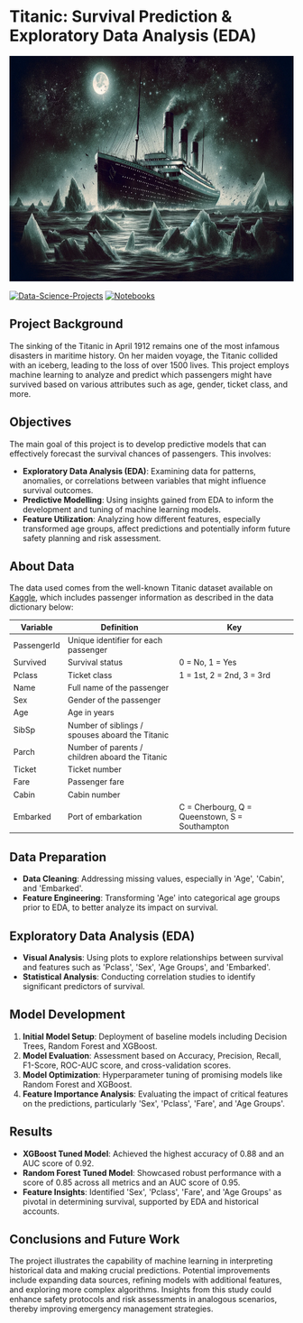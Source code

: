 # **Titanic: Survival Prediction & Exploratory Data Analysis (EDA)**

<img src="./images/titanic.png" alt="Alt-Text" width="100%" height="400px" />

[![Data-Science-Projects](https://img.shields.io/badge/Data_Science_Projects-GitHub_Page-%2300BFFF.svg)](https://jenst1234.github.io) [![Notebooks](https://img.shields.io/badge/Notebooks-View-Green.svg)](https://github.com/jenst1234/Data_Science_Portfolio/blob/main/2%23%20Product%20Delivery%20Prediction/notebooks/e_commerce.ipynb)


## **Project Background**
The sinking of the Titanic in April 1912 remains one of the most infamous disasters in maritime history. On her maiden voyage, the Titanic collided with an iceberg, leading to the loss of over 1500 lives. This project employs machine learning to analyze and predict which passengers might have survived based on various attributes such as age, gender, ticket class, and more.

## **Objectives**
The main goal of this project is to develop predictive models that can effectively forecast the survival chances of passengers. This involves:
- **Exploratory Data Analysis (EDA)**: Examining data for patterns, anomalies, or correlations between variables that might influence survival outcomes.
- **Predictive Modelling**: Using insights gained from EDA to inform the development and tuning of machine learning models.
- **Feature Utilization**: Analyzing how different features, especially transformed age groups, affect predictions and potentially inform future safety planning and risk assessment.

## **About Data**
The data used comes from the well-known Titanic dataset available on [Kaggle](https://www.kaggle.com/competitions/titanic), which includes passenger information as described in the data dictionary below:

| Variable    | Definition                                     | Key                                            |
|-------------|------------------------------------------------|------------------------------------------------|
| PassengerId | Unique identifier for each passenger           |                                                |
| Survived    | Survival status                                | 0 = No, 1 = Yes                                |
| Pclass      | Ticket class                                   | 1 = 1st, 2 = 2nd, 3 = 3rd                      |
| Name        | Full name of the passenger                     |                                                |
| Sex         | Gender of the passenger                        |                                                |
| Age         | Age in years                                   |                                                |
| SibSp       | Number of siblings / spouses aboard the Titanic|                                                |
| Parch       | Number of parents / children aboard the Titanic|                                                |
| Ticket      | Ticket number                                  |                                                |
| Fare        | Passenger fare                                 |                                                |
| Cabin       | Cabin number                                   |                                                |
| Embarked    | Port of embarkation                            | C = Cherbourg, Q = Queenstown, S = Southampton |

## **Data Preparation**
- **Data Cleaning**: Addressing missing values, especially in 'Age', 'Cabin', and 'Embarked'.
- **Feature Engineering**: Transforming 'Age' into categorical age groups prior to EDA, to better analyze its impact on survival.

## **Exploratory Data Analysis (EDA)**
- **Visual Analysis**: Using plots to explore relationships between survival and features such as 'Pclass', 'Sex', 'Age Groups', and 'Embarked'.
- **Statistical Analysis**: Conducting correlation studies to identify significant predictors of survival.

## **Model Development**
1. **Initial Model Setup**: Deployment of baseline models including Decision Trees, Random Forest and XGBoost.
2. **Model Evaluation**: Assessment based on Accuracy, Precision, Recall, F1-Score, ROC-AUC score, and cross-validation scores.
3. **Model Optimization**: Hyperparameter tuning of promising models like Random Forest and XGBoost.
4. **Feature Importance Analysis**: Evaluating the impact of critical features on the predictions, particularly 'Sex', 'Pclass', 'Fare', and 'Age Groups'.

## **Results**
- **XGBoost Tuned Model**: Achieved the highest accuracy of 0.88 and an AUC score of 0.92.
- **Random Forest Tuned Model**: Showcased robust performance with a score of 0.85 across all metrics and an AUC score of 0.95.
- **Feature Insights**: Identified 'Sex', 'Pclass', 'Fare', and 'Age Groups' as pivotal in determining survival, supported by EDA and historical accounts.

## **Conclusions and Future Work**
The project illustrates the capability of machine learning in interpreting historical data and making crucial predictions. Potential improvements include expanding data sources, refining models with additional features, and exploring more complex algorithms. Insights from this study could enhance safety protocols and risk assessments in analogous scenarios, thereby improving emergency management strategies.

